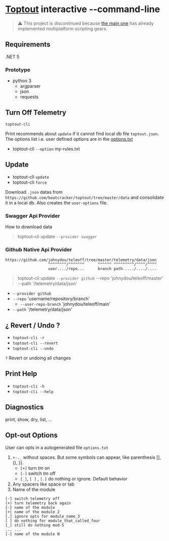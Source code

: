 # [Toptout](https://github.com/beatcracker/toptout) interactive --command-line

>⚠ This project is discontinued because [the main one](https://github.com/beatcracker/toptout) has already implemented multiplatform scripting gears.

## Requirements

.NET 5

### Prototype

- python 3
  - argparser
  - json
  - requests

## Turn Off Telemetry

`toptout-cli`

Print recommends about `update` if it cannot find local db file `toptout.json`.
The options list i.e. user defined options are in the [options.txt](#opt-out-options)

- toptout-cli `--option` my-rules.txt

## Update

- toptout-cli `update`
- toptout-cli `force`

Download `.json` datas from `https://github.com/beatcracker/toptout/tree/master/data` and consolidate it in a local db. Also creates the `user-options` file.

### Swagger Api Provider

How to download data

> toptout-cli update `--provider swagger`

### Github Native Api Provider

```text
https://github.com/johnydou/teleoff/tree/master/telemetry/data/json
                   ^^^^^^^^/^^^^^^^      ^^^^^^ ^^^^^^^^^/^^^^/^^^^
                   user..../repo...      branch path...../..../....
```

> toptout-cli update `--provider github` --repo 'johnydou/teleoff/master' --path '/telemetry/data/json'

- `--provider github`
- `--repo` 'username/repository/branch'
  - `--user-repo-branch` 'johnydou/teleoff/main'
- `--path` '/telemetry/data/json'

## ¿ Revert / Undo ?

- `toptout-cli -r`
- `toptout-cli --revert`
- `toptout-cli --undo`

`?` Revert or undoing all changes

## Print Help

- `toptout-cli -h`
- `toptout-cli --help`

## Diagnostics

print, show, dry, list, ...

## Opt-out Options

User can opts in a autogenerated file `options.txt`

1. `+-._` without spaces. But some symbols can appear, like parenthesis [], (), }}.
   - `[+]` turn _tm_ on
   - `[-]` switch _tm_ off
   - `[_]`, `[ ]` , `[.]` do nothing or ignore. Default behavior
2. Any spacers like space or tab
3. Name of the module

```plain
[-] switch telemetry off
(+) turn telemetry back again
{-} name of the module
|+| name of the module 2
[.] ignore opts for module_name_3
[ ] do nothing for module_that_called_four
[_] still do nothing mod-5
... ...
[-] name of the module N
```
